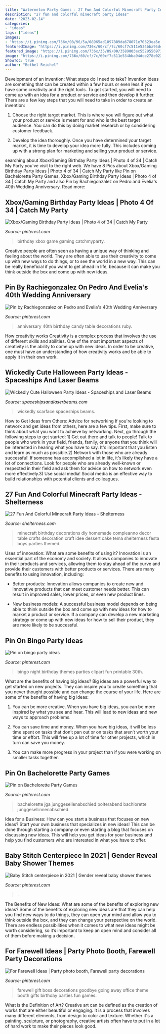 ```yaml
---
title: "Watermelon Party Games : 27 Fun And Colorful Minecraft Party Ideas"
description: "27 fun and colorful minecraft party ideas"
date: "2023-02-14"
categories:
- "ideas"
tags: ["ideas"]
images:
- "https://i.pinimg.com/736x/08/96/5a/08965ad1897889da678071e70323ea5e.jpg"
featuredImage: "https://i.pinimg.com/736x/60/cf/7c/60cf7c511e534bba94dce278e0231759.jpg"
featured_image: "https://i.pinimg.com/736x/35/89/00/3589003ec5529556971333c379b8c9bd--bingo-party.jpg"
image: "https://i.pinimg.com/736x/60/cf/7c/60cf7c511e534bba94dce278e0231759.jpg"
ShowToc: true
author: "Bethel Reichel"
---
```



Development of an invention: What steps do I need to take?
Invention ideas are something that can be created within a few hours or even less if you have some creativity and the right tools. To get started, you will need to come up with an idea for a product or service and then develop it further. There are a few key steps that you will need to take in order to create an invention:
1. Choose the right target market. This is where you will figure out what your product or service is meant for and who is the best target audience. You can do this by doing market research or by considering customer feedback.

2. Develop the idea thoroughly. Once you have determined your target market, it is time to develop your idea more fully. This includes coming up with a strong plan for marketing and selling your product or service.

	

		
searching about Xbox/Gaming Birthday Party Ideas | Photo 4 of 34 | Catch My Party you've visit to the right web. We have 8 Pics about Xbox/Gaming Birthday Party Ideas | Photo 4 of 34 | Catch My Party like Pin on Bachelorette Party Games, Xbox/Gaming Birthday Party Ideas | Photo 4 of 34 | Catch My Party and also Pin by Rachiegonzalez on Pedro and Evelia&#039;s 40th Wedding Anniversary. Read more:
		
    
## Xbox/Gaming Birthday Party Ideas | Photo 4 Of 34 | Catch My Party

<img loading=lazy src="https://i.pinimg.com/736x/08/96/5a/08965ad1897889da678071e70323ea5e.jpg" onerror="this.onerror=null;this.src='https://tse3.mm.bing.net/th?id=OIP.8HGt9yqXnNY2GaHFuI-dSQHaJ3&amp;pid=15.1';" alt="Xbox/Gaming Birthday Party Ideas | Photo 4 of 34 | Catch My Party">

_Source: pinterest.com_

>birthday xbox game gaming catchmyparty. 

	

Creative people are often seen as having a unique way of thinking and feeling about the world. They are often able to use their creativity to come up with new ways to do things, or to see the world in a new way. This can be really beneficial if you want to get ahead in life, because it can make you think outside the box and come up with new ideas.

    
## Pin By Rachiegonzalez On Pedro And Evelia&#039;s 40th Wedding Anniversary

<img loading=lazy src="https://i.pinimg.com/736x/52/29/ea/5229eab36535479d27848701db6a746a--th-wedding-anniversary-parents-anniversary.jpg" onerror="this.onerror=null;this.src='https://tse3.mm.bing.net/th?id=OIP.lVVuM5et7Vw0CimwrGj6FAHaJ3&amp;pid=15.1';" alt="Pin by Rachiegonzalez on Pedro and Evelia&#039;s 40th Wedding Anniversary">

_Source: pinterest.com_

>anniversary 40th birthday candy table decorations ruby. 

	

How creativity works
Creativity is a complex process that involves the use of different skills and abilities. One of the most important aspects of creativity is the ability to come up with new ideas. In order to be creative, one must have an understanding of how creativity works and be able to apply it in their own work.

    
## Wickedly Cute Halloween Party Ideas - Spaceships And Laser Beams

<img loading=lazy src="https://spaceshipsandlaserbeams.com/wp-content/uploads/2015/09/unique-halloween-party-ideas-4059.jpg" onerror="this.onerror=null;this.src='https://tse2.mm.bing.net/th?id=OIP.VaaeMdHPG_P5v3CyVcEg_gHaLZ&amp;pid=15.1';" alt="Wickedly Cute Halloween Party Ideas - Spaceships and Laser Beams">

_Source: spaceshipsandlaserbeams.com_

>wickedly scarface spaceships beams. 

	

How to Get Ideas from Others: Advice for networking
If you're looking to network and get ideas from others, here are a few tips. First, make sure to think about what you want to achieve by networking. Next, go through the following steps to get started: 1) Get out there and talk to people! Talk to people who work in your field, friends, family, or anyone that you think will be interested in hearing what you have to say. It's important that you listen and learn as much as possible.2) Network with those who are already successful! If someone has accomplished a lot in life, it's likely they have a lot of connections. Look for people who are already well-known or respected in their field and ask them for advice on how to network even more effectively.3) Use social media! Social media is an effective way to build relationships with potential clients and colleagues.

    
## 27 Fun And Colorful Minecraft Party Ideas - Shelterness

<img loading=lazy src="https://i.shelterness.com/2016/10/09-Minecraft-dessert-table-decor-made-of-cardboard.jpg" onerror="this.onerror=null;this.src='https://tse3.mm.bing.net/th?id=OIP.8-m93F7ot3Q4Z-piogfpBgHaJ4&amp;pid=15.1';" alt="27 Fun And Colorful Minecraft Party Ideas - Shelterness">

_Source: shelterness.com_

>minecraft birthday decorations diy homemade compleanno decor table crafts decoration craft idee dessert cake tema shelterness festa boys parties themed. 

	

Uses of innovation: What are some benefits of using it?
Innovation is an essential part of the economy and society. It allows companies to innovate in their products and services, allowing them to stay ahead of the curve and provide their customers with better products or services. There are many benefits to using innovation, including: 
- Better products: Innovation allows companies to create new and innovative products that can meet customer needs better. This can result in improved sales, lower prices, or even new product lines.

- New business models: A successful business model depends on being able to think outside the box and come up with new ideas for how to market a product or service. If a company can develop a new marketing strategy or come up with new ideas for how to sell their product, they are more likely to be successful.

    
## Pin On Bingo Party Ideas

<img loading=lazy src="https://i.pinimg.com/736x/35/89/00/3589003ec5529556971333c379b8c9bd--bingo-party.jpg" onerror="this.onerror=null;this.src='https://tse1.mm.bing.net/th?id=OIP.rFVLI8qhTIe7NkQAiEOdXQCYEs&amp;pid=15.1';" alt="Pin on bingo party ideas">

_Source: pinterest.com_

>bingo night birthday themes parties clipart fun printable 30th. 

	

What are the benefits of having big ideas?
Big ideas are a powerful way to get started on new projects. They can inspire you to create something that you never thought possible and can change the course of your life. Here are some of the benefits of having big ideas:
1. You can be more creative. When you have big ideas, you can be more inspired by what you see and hear. This will lead to new ideas and new ways to approach problems.

2. You can save time and money. When you have big ideas, it will be less time spent on tasks that don’t pan out or on tasks that aren’t worth your time or effort. This will free up a lot of time for other projects, which in turn can save you money.

3. You can make more progress in your project than if you were working on smaller tasks together.

    
## Pin On Bachelorette Party Games

<img loading=lazy src="https://i.pinimg.com/736x/85/08/f2/8508f23cabdab031e16d85adb3cbe711.jpg" onerror="this.onerror=null;this.src='https://tse1.mm.bing.net/th?id=OIP.1K9htKC3jkX03svyE_Co0wAAAA&amp;pid=15.1';" alt="Pin on Bachelorette Party Games">

_Source: pinterest.com_

>bachelorette jga junggesellenabschied polterabend bachlorette junggesellinnenabschied. 

	

Idea for a Business: How can you start a business that focuses on new ideas?
Start your own business that specializes in new ideas! This can be done through starting a company or even starting a blog that focuses on discussing new ideas. This will help you get ideas for your business and help you find customers who are interested in what you have to offer.

    
## Baby Stitch Centerpiece In 2021 | Gender Reveal Baby Shower Themes

<img loading=lazy src="https://i.pinimg.com/736x/f1/0f/1a/f10f1a78dcc1e838ea1976d10a10cc70.jpg" onerror="this.onerror=null;this.src='https://tse2.mm.bing.net/th?id=OIP.w95uoHh6C0mugE3aS1oZ2AHaJ4&amp;pid=15.1';" alt="Baby Stitch centerpiece in 2021 | Gender reveal baby shower themes">

_Source: pinterest.com_

>. 

	

The Benefits of New Ideas: What are some of the benefits of exploring new ideas?
Some of the benefits of exploring new ideas are that they can help you find new ways to do things, they can open your mind and allow you to think outside the box, and they can change your perspective on the world. There are endless possibilities when it comes to what new ideas might be worth considering, so it’s important to keep an open mind and consider all of them before making a decision.

    
## For Farewell Ideas | Party Photo Booth, Farewell Party Decorations

<img loading=lazy src="https://i.pinimg.com/736x/60/cf/7c/60cf7c511e534bba94dce278e0231759.jpg" onerror="this.onerror=null;this.src='https://tse1.mm.bing.net/th?id=OIP.jcyzm3r8NOQu121MUTSG6wHaJ3&amp;pid=15.1';" alt="For Farewell Ideas | Party photo booth, Farewell party decorations">

_Source: pinterest.com_

>farewell gift boss decorations goodbye going away office theme booth gifts birthday parties fun games. 

	

What is the Definition of Art?
Creative art can be defined as the creation of works that are either beautiful or engaging. It is a process that involves many different elements, from design to color and texture. Whether it's a painting, sculpture, or photography, creative artists often have to put in a lot of hard work to make their pieces look good.

